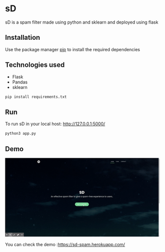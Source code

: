 # sD

sD is a spam filter made using python and sklearn and deployed using flask

## Installation

Use the package manager [pip](https://pip.pypa.io/en/stable/) to install the required dependencies
## Technologies used
- Flask
- Pandas
- sklearn

```bash
pip install requirements.txt
```
## Run
To run sD in your local host: http://127.0.0.1:5000/

```python
python3 app.py
```
## Demo

![test image size](/gif/demo.gif)



You can check the demo :https://sd-spam.herokuapp.com/




